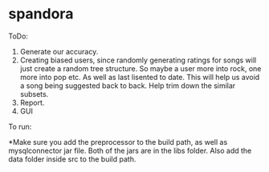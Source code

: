 # spandora

ToDo:

1. Generate our accuracy.
2. Creating biased users, since randomly generating ratings for songs will just create a random tree structure. So maybe a user more into rock, one more into pop etc. As well as last lisented to date. This will help us avoid a song being suggested back to back. Help trim down the similar subsets.
3. Report.
5. GUI
      
To run:

*Make sure you add the preprocessor to the build path, as well as mysqlconnector jar file. Both of the jars are in the libs folder. Also add the data folder inside src to the build path.

